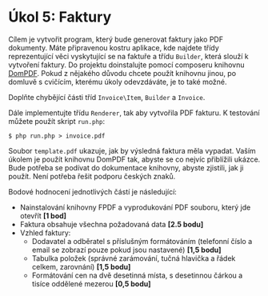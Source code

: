 # Úkol 5: Faktury

Cílem je vytvořit program, který bude generovat faktury jako PDF dokumenty. Máte připravenou kostru aplikace, kde najdete třídy reprezentující věci vyskytující se na faktuře a třídu `Builder`, která slouží k vytvoření faktury. Do projektu doinstalujte pomocí composeru knihovnu [DomPDF](https://github.com/dompdf/dompdf). Pokud z nějakého důvodu chcete použít knihovnu jinou, po domluvě s cvičícím, kterému úkoly odevzdáváte, je to také možné.

Doplňte chybějící části tříd `Invoice\Item`, `Builder` a `Invoice`.

Dále implementujte třídu `Renderer`, tak aby vytvořila PDF fakturu. K testování můžete použít skript `run.php`:

```
$ php run.php > invoice.pdf
```

Soubor `template.pdf` ukazuje, jak by výsledná faktura měla vypadat. Vaším úkolem je použít knihovnu DomPDF tak, abyste se co nejvíc přiblížili ukázce. Bude potřeba se podívat do dokumentace knihovny, abyste zjistili, jak ji použít. Není potřeba řešit podporu českých znaků.

Bodové hodnocení jednotlivých částí je následující:

- Nainstalování knihovny FPDF a vyprodukování PDF souboru, který jde otevřít **[1 bod]**
- Faktura obsahuje všechna požadovaná data **[2.5 bodu]**
- Vzhled faktury:
	- Dodavatel a odběratel s příslušným formátováním (telefonní číslo a email se zobrazí pouze pokud jsou nastavené) **[1,5 bodu]**
	- Tabulka položek (správné zarámování, tučná hlavička a řádek celkem, zarovnání) **[1,5 bodu]**
	- Formátování cen na dvě desetinná místa, s desetinnou čárkou a tisíce oddělené mezerou **[0,5 bodu]**
